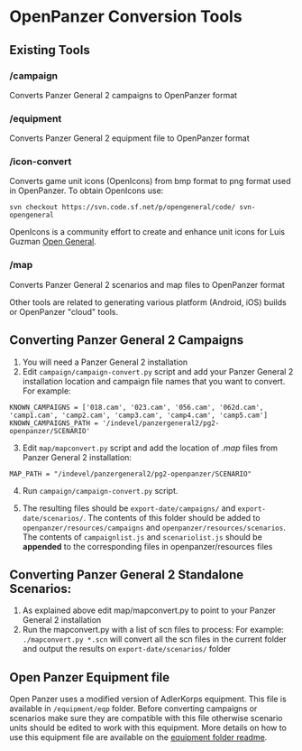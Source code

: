 # OpenPanzer Conversion Tools
## Existing Tools
### /campaign
Converts Panzer General 2 campaigns to OpenPanzer format
### /equipment
Converts Panzer General 2 equipment file to OpenPanzer format
### /icon-convert 
Converts game unit icons (OpenIcons) from bmp format to png format used in OpenPanzer. To obtain OpenIcons use:
```
svn checkout https://svn.code.sf.net/p/opengeneral/code/ svn-opengeneral
```
OpenIcons is a community effort to create and enhance unit icons for Luis Guzman [Open General](http://www.luis-guzman.com/).
### /map
Converts Panzer General 2 scenarios and map files to OpenPanzer format

Other tools are related to generating various platform (Android, iOS) builds or OpenPanzer "cloud" tools.


## Converting Panzer General 2 Campaigns

1. You will need a Panzer General 2 installation
2. Edit ```campaign/campaign-convert.py``` script and add your Panzer General 2 installation location and campaign file names that you want to convert. For example:
```
KNOWN_CAMPAIGNS = ['018.cam', '023.cam', '056.cam', '062d.cam', 'camp1.cam', 'camp2.cam', 'camp3.cam', 'camp4.cam', 'camp5.cam']
KNOWN_CAMPAIGNS_PATH = '/indevel/panzergeneral2/pg2-openpanzer/SCENARIO'
```
3. Edit ```map/mapconvert.py``` script and add the location of *.map* files from Panzer General 2 installation:

```MAP_PATH = "/indevel/panzergeneral2/pg2-openpanzer/SCENARIO"```

4. Run ```campaign/campaign-convert.py``` script.

5. The resulting files should be ```export-date/campaigns/``` and ```export-date/scenarios/```. 
The contents of this folder should be added to ```openpanzer/resources/campaigns``` and ```openpanzer/resources/scenarios```. 
The contents of ```campaignlist.js``` and ```scenariolist.js``` should be **appended** to the corresponding files in openpanzer/resources files

## Converting Panzer General 2 Standalone Scenarios:
1. As explained above edit map/mapconvert.py to point to your Panzer General 2 installation
2. Run the mapconvert.py with a list of scn files to process: For example:
```./mapconvert.py *.scn``` will convert all the scn files in the current folder and output the results on ```export-date/scenarios/``` folder


## Open Panzer Equipment file

Open Panzer uses a modified version of AdlerKorps equipment. This file is available in ```/equipment/eqp``` folder. Before converting campaigns or scenarios make sure they are compatible with this file otherwise scenario units should be edited to work with this equipment.
More details on how to use this equipment file are available on the [equipment folder readme](equipment/README.md).
